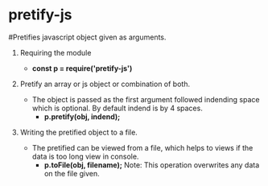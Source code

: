# pretify-js

#Pretifies javascript object given as arguments.

1. Requiring the module
    * **const p = require('pretify-js')**

2. Pretify an array or js object or combination of both.
    * The object is passed as the first argument followed indending space which is optional. By default indend is by 4 spaces.
        * **p.pretify(obj, indend);**

3. Writing the pretified object to a file.
    * The pretified can be viewed from a file, which helps to views if the data is too long view in console.
        * **p.toFile(obj, filename);** Note: This operation overwrites any data on the file given.

